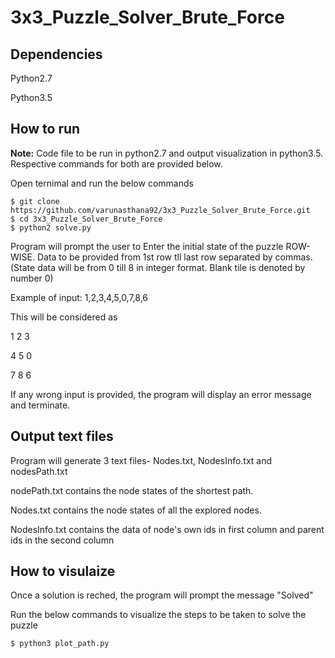 # 3x3_Puzzle_Solver_Brute_Force

## Dependencies
Python2.7

Python3.5

## How to run
__Note:__ Code file to be run in python2.7 and output visualization in python3.5. Respective commands for both are provided below.

Open ternimal and run the below commands
```
$ git clone https://github.com/varunasthana92/3x3_Puzzle_Solver_Brute_Force.git
$ cd 3x3_Puzzle_Solver_Brute_Force
$ python2 solve.py
```

Program will prompt the user to Enter the initial state of the puzzle ROW-WISE. Data to be provided from 1st row tll last row separated by commas.
(State data will be from 0 till 8 in integer format. Blank tile is denoted by number 0)

Example of input: 1,2,3,4,5,0,7,8,6

This will be considered as

1 2 3

4 5 0

7 8 6


If any wrong input is provided, the program will display an error message and terminate.

## Output text files
Program will generate 3 text files- Nodes.txt, NodesInfo.txt and nodesPath.txt

nodePath.txt contains the node states of the shortest path.

Nodes.txt contains the node states of all the explored nodes.

NodesInfo.txt contains the data of node's own ids in first column and parent ids in the second column

## How to visulaize
Once a solution is reched, the program will prompt the message "Solved"

Run the below commands to visualize the steps to be taken to solve the puzzle
```
$ python3 plot_path.py
```
